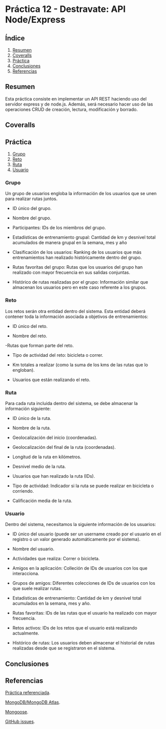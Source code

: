 # Práctica 12 - Destravate: API Node/Express

## Índice
1. [Resumen](#resumen)
2. [Coveralls](#coveralls)
3. [Práctica](#práctica)
4. [Conclusiones](#conclusiones)
5. [Referencias](#referencias)

## Resumen
<!-- qué se hace y para que se hace -->
Esta práctica consiste en implementar un API REST haciendo uso del servidor express y de node.js. Además, será necesario hacer uso de las operaciones CRUD de creación, lectura, modificación y borrado. 

## Coveralls

## Práctica
<!-- Explicar desarrollo de la prácica -->

1. [Grupo](#grupo)
2. [Reto](#reto)
3. [Ruta](#ruta)
4. [Usuario](#usuario)

### Grupo
Un grupo de usuarios engloba la información de los usuarios que se unen para realizar rutas juntos.

- ID único del grupo.

- Nombre del grupo.

- Participantes: IDs de los miembros del grupo.

- Estadísticas de entrenamiento grupal: Cantidad de km y desnivel total acumulados de manera grupal en la semana, mes y año

- Clasificación de los usuarios: Ranking de los usuarios que más entrenamientos han realizado históricamente dentro del grupo.

- Rutas favoritas del grupo: Rutas que los usuarios del grupo han realizado con mayor frecuencia en sus salidas conjuntas.

- Histórico de rutas realizadas por el grupo: Información similar que almacenan los usuarios pero en este caso referente a los grupos.


### Reto
Los retos serán otra entidad dentro del sistema. Esta entidad deberá contener toda la información asociada a objetivos de entrenamientos:

- ID único del reto.

- Nombre del reto.

-Rutas que forman parte del reto.

- Tipo de actividad del reto: bicicleta o correr.

- Km totales a realizar (como la suma de los kms de las rutas que lo engloban).

- Usuarios que están realizando el reto.


### Ruta
Para cada ruta incluida dentro del sistema, se debe almacenar la información siguiente:

- ID único de la ruta.

- Nombre de la ruta.

- Geolocalización del inicio (coordenadas).

- Geolocalización del final de la ruta (coordenadas).

- Longitud de la ruta en kilómetros.

- Desnivel medio de la ruta.

- Usuarios que han realizado la ruta (IDs).

- Tipo de actividad: Indicador si la ruta se puede realizar en bicicleta o corriendo.

- Calificación media de la ruta.


### Usuario
Dentro del sistema, necesitamos la siguiente información de los usuarios:

- ID único del usuario (puede ser un username creado por el usuario en el registro o un valor generado automáticamente por el sistema).

- Nombre del usuario.

- Actividades que realiza: Correr o bicicleta.

- Amigos en la aplicación: Colleción de IDs de usuarios con los que interacciona.

- Grupos de amigos: Diferentes colecciones de IDs de usuarios con los que suele realizar rutas.

- Estadísticas de entrenamiento: Cantidad de km y desnivel total acumulados en la semana, mes y año.

- Rutas favoritas: IDs de las rutas que el usuario ha realizado con mayor frecuencia.

- Retos activos: IDs de los retos que el usuario está realizando actualmente.

- Histórico de rutas: Los usuarios deben almacenar el historial de rutas realizadas desde que se registraron en el sistema. 


## Conclusiones
<!-- propuestas de mejoras, con que me quedé al final -->

## Referencias

[Práctica referenciada](https://ull-esit-inf-dsi-2223.github.io/prct12-destravate-api/).

[MongoDB/MongoDB Atlas](https://www.mongodb.com/atlas/database).

[Mongoose](https://mongoosejs.com/).

[GitHub issues](https://docs.github.com/es/issues/tracking-your-work-with-issues/about-issues).